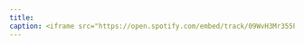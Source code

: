 ```yaml
---
title: 
caption: <iframe src="https://open.spotify.com/embed/track/09WvH3Mr355P6NXt1PTMlk" width="100%" height="80" frameBorder="0" allowtransparency="true" allow="encrypted-media"></iframe>
---
```

